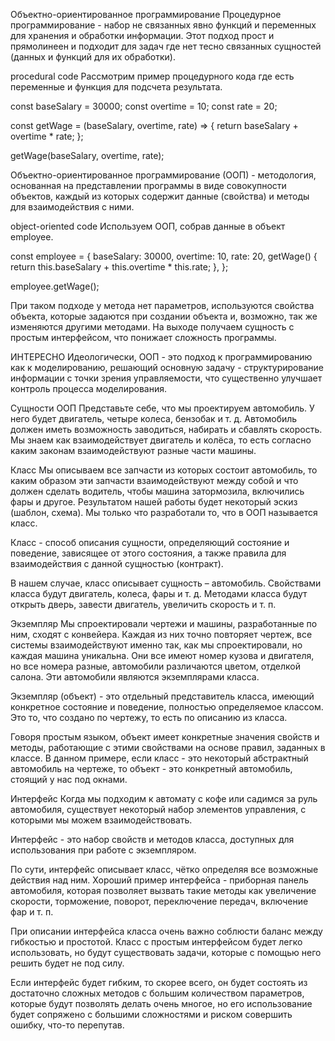 Объектно-ориентированное программирование
Процедурное программирование - набор не связанных явно функций и переменных для хранения и обработки информации. Этот подход прост и прямолинеен и подходит для задач где нет тесно связанных сущностей (данных и функций для их обработки).

procedural code
Рассмотрим пример процедурного кода где есть переменные и функция для подсчета результата.

const baseSalary = 30000;
const overtime = 10;
const rate = 20;

const getWage = (baseSalary, overtime, rate) => {
  return baseSalary + overtime * rate;
};

getWage(baseSalary, overtime, rate);

Объектно-ориентированное программирование (ООП) - методология, основанная на представлении программы в виде совокупности объектов, каждый из которых содержит данные (свойства) и методы для взаимодействия с ними.

object-oriented code
Используем ООП, собрав данные в объект employee.

const employee = {
  baseSalary: 30000,
  overtime: 10,
  rate: 20,
  getWage() {
    return this.baseSalary + this.overtime * this.rate;
  },
};

employee.getWage();

При таком подходе у метода нет параметров, используются свойства объекта, которые задаются при создании объекта и, возможно, так же изменяются другими методами. На выходе получаем сущность с простым интерфейсом, что понижает сложность программы.

ИНТЕРЕСНО
Идеологически, ООП - это подход к программированию как к моделированию, решающий основную задачу - структурирование информации с точки зрения управляемости, что существенно улучшает контроль процесса моделирования.

Сущности ООП
Представьте себе, что мы проектируем автомобиль. У него будет двигатель, четыре колеса, бензобак и т. д. Автомобиль должен иметь возможность заводиться, набирать и сбавлять скорость. Мы знаем как взаимодействует двигатель и колёса, то есть согласно каким законам взаимодействуют разные части машины.

Класс
Мы описываем все запчасти из которых состоит автомобиль, то каким образом эти запчасти взаимодействуют между собой и что должен сделать водитель, чтобы машина затормозила, включились фары и другое. Результатом нашей работы будет некоторый эскиз (шаблон, схема). Мы только что разработали то, что в ООП называется класс.

Класс - способ описания сущности, определяющий состояние и поведение, зависящее от этого состояния, а также правила для взаимодействия с данной сущностью (контракт).

В нашем случае, класс описывает сущность – автомобиль. Свойствами класса будут двигатель, колеса, фары и т. д. Методами класса будут открыть дверь, завести двигатель, увеличить скорость и т. п.

Экземпляр
Мы спроектировали чертежи и машины, разработанные по ним, сходят с конвейера. Каждая из них точно повторяет чертеж, все системы взаимодействуют именно так, как мы спроектировали, но каждая машина уникальна. Они все имеют номер кузова и двигателя, но все номера разные, автомобили различаются цветом, отделкой салона. Эти автомобили являются экземплярами класса.

Экземпляр (объект) - это отдельный представитель класса, имеющий конкретное состояние и поведение, полностью определяемое классом. Это то, что создано по чертежу, то есть по описанию из класса.

Говоря простым языком, объект имеет конкретные значения свойств и методы, работающие с этими свойствами на основе правил, заданных в классе. В данном примере, если класс - это некоторый абстрактный автомобиль на чертеже, то объект - это конкретный автомобиль, стоящий у нас под окнами.

Интерфейс
Когда мы подходим к автомату с кофе или садимся за руль автомобиля, существует некоторый набор элементов управления, с которыми мы можем взаимодействовать.

Интерфейс - это набор свойств и методов класса, доступных для использования при работе с экземпляром.

По сути, интерфейс описывает класс, чётко определяя все возможные действия над ним. Хороший пример интерфейса - приборная панель автомобиля, которая позволяет вызвать такие методы как увеличение скорости, торможение, поворот, переключение передач, включение фар и т. п.

При описании интерфейса класса очень важно соблюсти баланс между гибкостью и простотой. Класс с простым интерфейсом будет легко использовать, но будут существовать задачи, которые с помощью него решить будет не под силу.

Если интерфейс будет гибким, то скорее всего, он будет состоять из достаточно сложных методов с большим количеством параметров, которые будут позволять делать очень многое, но его использование будет сопряжено с большими сложностями и риском совершить ошибку, что-то перепутав.